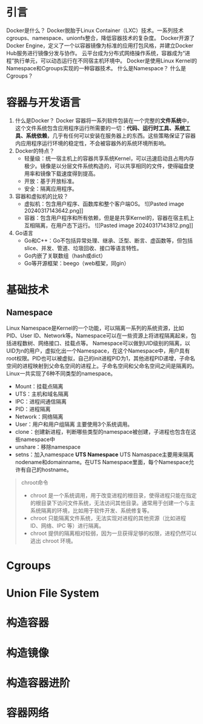 # 引言
Docker是什么？
Docker脱胎于Linux Container（LXC）技术。一系列技术cgroups、namespace、unionfs整合，降低容器技术的复杂度。
Docker开源了Docker Engine，定义了一个以容器镜像为标准的应用打包风格，并建立Docker Hub服务进行镜像分发与协作。
云平台成为分布式网络操作系统，容器成为“进程”执行单元，可以动态运行在不同宿主机环境中。
Docker是使用Linux Kernel的Namespace和Cgroups实现的一种容器技术。
什么是Namespace？
什么是Cgroups？
# 容器与开发语言
1. 什么是Docker？
	Docker 容器将一系列软件包装在一个完整的**文件系统**中，这个文件系统包含应用程序运行所需要的一切：**代码、运行时工具、系统工具、系统依赖**，几乎有任何可以安装在服务器上的东西。这些策略保证了容器内应用程序运行环境的稳定性，不会被容器外的系统环境所影响。
2. Docker的特点？
	- 轻量级：统一宿主机上的容器共享系统Kernel，可以迅速启动且占用内存极少。镜像是以分层文件系统构造的，可以共享相同的文件，使得磁盘使用率和镜像下载速度得到提高。
	- 开放：基于开放标准。
	- 安全：隔离应用程序。
3. 容器和虚拟机的比较？
	- 虚拟机：包含用户程序、函数库和整个客户端OS。
		![[Pasted image 20240317143642.png]]
	- 容器：包含用户程序和所有依赖，但是是共享Kernel的，容器在宿主机上互相隔离，在用户态下运行。
		![[Pasted image 20240317143812.png]]
4. Go语言
	- Go和C++：Go不包括异常处理、继承、泛型、断言、虚函数等，但包括slice、并发、管道、垃圾回收、接口等语言特性。
	- Go内嵌了关联数组（hash或dict）
	- Go等开源框架：beego（web框架，同gin）
# 基础技术
## Namespace
Linux Namespace是Kernel的一个功能，可以隔离一系列的系统资源，比如PID、User ID、Network等。Namespace可以在一些资源上将进程隔离起来，包括进程数树、网络接口、挂载点等。
Namespace可以做到UID级别的隔离，以UID为n的用户，虚拟化出一个Namespace，在这个Namespace中，用户具有root权限。PID也可以被虚拟，自己的init进程PID为1，其他进程PID递增，子命名空间的进程映射到父命名空间的进程上。子命名空间和父命名空间之间是隔离的。
Linux一共实现了6种不同类型的namespace。
- Mount：挂载点隔离
- UTS：主机和域名隔离 
- IPC：进程间通信隔离
- PID：进程隔离
- Network：网络隔离
- User：用户和用户组隔离
主要使用3个系统调用。
- clone：创建新进程，判断哪些类型的namespace被创建，子进程也包含在这些namespace中
- unshare：移除namespace
- setns：加入namespace
**UTS Namespace**
UTS Namaspace主要用来隔离nodename和domainname。在UTS Namespace里面，每个Namespace允许有自己的hostname。
> chroot命令
> - chroot 是一个系统调用，用于改变进程的根目录，使得进程只能在指定的根目录下访问文件系统，无法访问其他目录。通常用于创建一个与主系统隔离的环境，比如用于软件开发、系统修复等。
> - chroot 只能隔离文件系统，无法实现对进程的其他资源（比如进程 ID、网络、IPC 等）进行隔离。
> - chroot 提供的隔离相对较弱，因为一旦获得足够的权限，进程仍然可以逃出 chroot 环境。
# Cgroups
# Union File System
# 构造容器
# 构造镜像
# 构造容器进阶
# 容器网络